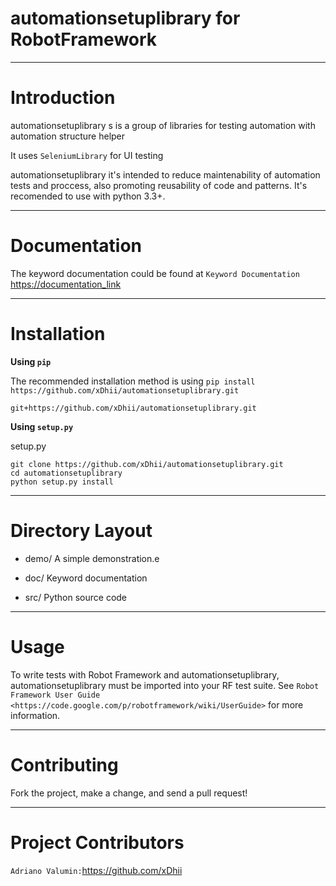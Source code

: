 # automationsetuplibrary for RobotFramework

---

# Introduction

automationsetuplibrary s is a group of libraries for testing automation with automation structure helper

It uses `SeleniumLibrary` for UI testing

automationsetuplibrary it's intended to reduce maintenability of automation tests and proccess, also promoting reusability of code and patterns.
It's recomended to use with python 3.3+.

---

# Documentation

The keyword documentation could be found at `Keyword Documentation`
<https://documentation_link>

---

# Installation

**Using `pip`**

The recommended installation method is using
`pip install https://github.com/xDhii/automationsetuplibrary.git`

    git+https://github.com/xDhii/automationsetuplibrary.git

**Using `setup.py`**

setup.py

    git clone https://github.com/xDhii/automationsetuplibrary.git
    cd automationsetuplibrary
    python setup.py install

---

# Directory Layout

- demo/
  A simple demonstration.e

- doc/
  Keyword documentation

- src/
  Python source code

---

# Usage

To write tests with Robot Framework and automationsetuplibrary,
automationsetuplibrary must be imported into your RF test suite.
See `Robot Framework User Guide <https://code.google.com/p/robotframework/wiki/UserGuide>`
for more information.

---

# Contributing

Fork the project, make a change, and send a pull request!

---

# Project Contributors

`Adriano Valumin:`<https://github.com/xDhii>
